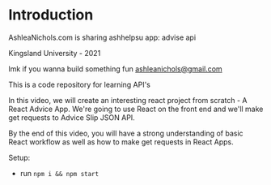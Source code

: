 # Introduction

AshleaNichols.com is sharing ashhelpsu app: advise api 

Kingsland University - 2021 

lmk if you wanna build something fun ashleanichols@gmail.com 

This is a code repository for learning API's 

In this video, we will create an interesting react project from scratch - A React Advice App. We're going to use React on the front end and we'll make get requests to Advice Slip JSON API.

By the end of this video, you will have a strong understanding of basic React workflow as well as how to make get requests in React Apps.

Setup:
- run ```npm i && npm start```
